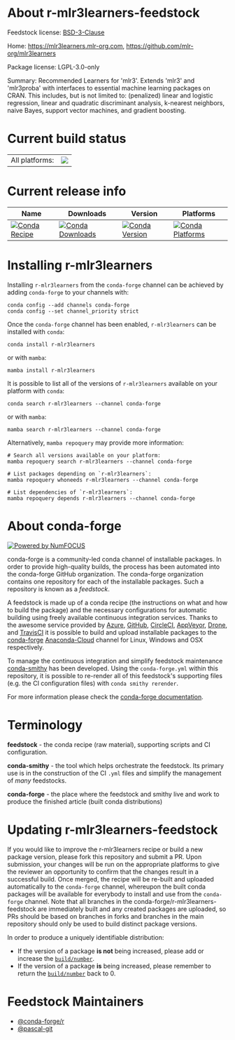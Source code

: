 About r-mlr3learners-feedstock
==============================

Feedstock license: [BSD-3-Clause](https://github.com/conda-forge/r-mlr3learners-feedstock/blob/main/LICENSE.txt)

Home: https://mlr3learners.mlr-org.com, https://github.com/mlr-org/mlr3learners

Package license: LGPL-3.0-only

Summary: Recommended Learners for 'mlr3'. Extends 'mlr3' and 'mlr3proba' with interfaces to essential machine learning packages on CRAN.  This includes, but is not limited to: (penalized) linear and logistic regression, linear and quadratic discriminant analysis, k-nearest neighbors, naive Bayes, support vector machines, and gradient boosting.

Current build status
====================


<table><tr><td>All platforms:</td>
    <td>
      <a href="https://dev.azure.com/conda-forge/feedstock-builds/_build/latest?definitionId=11720&branchName=main">
        <img src="https://dev.azure.com/conda-forge/feedstock-builds/_apis/build/status/r-mlr3learners-feedstock?branchName=main">
      </a>
    </td>
  </tr>
</table>

Current release info
====================

| Name | Downloads | Version | Platforms |
| --- | --- | --- | --- |
| [![Conda Recipe](https://img.shields.io/badge/recipe-r--mlr3learners-green.svg)](https://anaconda.org/conda-forge/r-mlr3learners) | [![Conda Downloads](https://img.shields.io/conda/dn/conda-forge/r-mlr3learners.svg)](https://anaconda.org/conda-forge/r-mlr3learners) | [![Conda Version](https://img.shields.io/conda/vn/conda-forge/r-mlr3learners.svg)](https://anaconda.org/conda-forge/r-mlr3learners) | [![Conda Platforms](https://img.shields.io/conda/pn/conda-forge/r-mlr3learners.svg)](https://anaconda.org/conda-forge/r-mlr3learners) |

Installing r-mlr3learners
=========================

Installing `r-mlr3learners` from the `conda-forge` channel can be achieved by adding `conda-forge` to your channels with:

```
conda config --add channels conda-forge
conda config --set channel_priority strict
```

Once the `conda-forge` channel has been enabled, `r-mlr3learners` can be installed with `conda`:

```
conda install r-mlr3learners
```

or with `mamba`:

```
mamba install r-mlr3learners
```

It is possible to list all of the versions of `r-mlr3learners` available on your platform with `conda`:

```
conda search r-mlr3learners --channel conda-forge
```

or with `mamba`:

```
mamba search r-mlr3learners --channel conda-forge
```

Alternatively, `mamba repoquery` may provide more information:

```
# Search all versions available on your platform:
mamba repoquery search r-mlr3learners --channel conda-forge

# List packages depending on `r-mlr3learners`:
mamba repoquery whoneeds r-mlr3learners --channel conda-forge

# List dependencies of `r-mlr3learners`:
mamba repoquery depends r-mlr3learners --channel conda-forge
```


About conda-forge
=================

[![Powered by
NumFOCUS](https://img.shields.io/badge/powered%20by-NumFOCUS-orange.svg?style=flat&colorA=E1523D&colorB=007D8A)](https://numfocus.org)

conda-forge is a community-led conda channel of installable packages.
In order to provide high-quality builds, the process has been automated into the
conda-forge GitHub organization. The conda-forge organization contains one repository
for each of the installable packages. Such a repository is known as a *feedstock*.

A feedstock is made up of a conda recipe (the instructions on what and how to build
the package) and the necessary configurations for automatic building using freely
available continuous integration services. Thanks to the awesome service provided by
[Azure](https://azure.microsoft.com/en-us/services/devops/), [GitHub](https://github.com/),
[CircleCI](https://circleci.com/), [AppVeyor](https://www.appveyor.com/),
[Drone](https://cloud.drone.io/welcome), and [TravisCI](https://travis-ci.com/)
it is possible to build and upload installable packages to the
[conda-forge](https://anaconda.org/conda-forge) [Anaconda-Cloud](https://anaconda.org/)
channel for Linux, Windows and OSX respectively.

To manage the continuous integration and simplify feedstock maintenance
[conda-smithy](https://github.com/conda-forge/conda-smithy) has been developed.
Using the ``conda-forge.yml`` within this repository, it is possible to re-render all of
this feedstock's supporting files (e.g. the CI configuration files) with ``conda smithy rerender``.

For more information please check the [conda-forge documentation](https://conda-forge.org/docs/).

Terminology
===========

**feedstock** - the conda recipe (raw material), supporting scripts and CI configuration.

**conda-smithy** - the tool which helps orchestrate the feedstock.
                   Its primary use is in the construction of the CI ``.yml`` files
                   and simplify the management of *many* feedstocks.

**conda-forge** - the place where the feedstock and smithy live and work to
                  produce the finished article (built conda distributions)


Updating r-mlr3learners-feedstock
=================================

If you would like to improve the r-mlr3learners recipe or build a new
package version, please fork this repository and submit a PR. Upon submission,
your changes will be run on the appropriate platforms to give the reviewer an
opportunity to confirm that the changes result in a successful build. Once
merged, the recipe will be re-built and uploaded automatically to the
`conda-forge` channel, whereupon the built conda packages will be available for
everybody to install and use from the `conda-forge` channel.
Note that all branches in the conda-forge/r-mlr3learners-feedstock are
immediately built and any created packages are uploaded, so PRs should be based
on branches in forks and branches in the main repository should only be used to
build distinct package versions.

In order to produce a uniquely identifiable distribution:
 * If the version of a package **is not** being increased, please add or increase
   the [``build/number``](https://docs.conda.io/projects/conda-build/en/latest/resources/define-metadata.html#build-number-and-string).
 * If the version of a package **is** being increased, please remember to return
   the [``build/number``](https://docs.conda.io/projects/conda-build/en/latest/resources/define-metadata.html#build-number-and-string)
   back to 0.

Feedstock Maintainers
=====================

* [@conda-forge/r](https://github.com/conda-forge/r/)
* [@pascal-git](https://github.com/pascal-git/)

